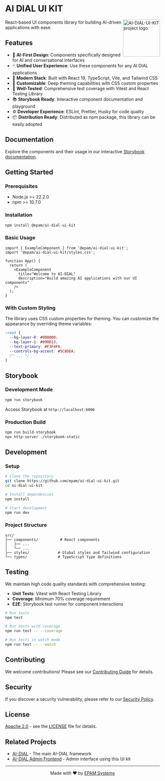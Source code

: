# AI DIAL UI KIT
[<img align="right" width="120" height="120" 
     alt="AI-DIAL-UI-KIT project logo"
     src="https://avatars.githubusercontent.com/u/1589802?s=200&v=4" 
      />](#)
React-based UI components library for building AI-driven applications with ease.
<br/>     

## Features

- :robot: **AI-First Design**: Components specifically designed for AI and conversational interfaces
- :black_joker: **Unified User Experience**: Use these components for any AI DIAL applications 
- :rocket: **Modern Stack**: Built with React 19, TypeScript, Vite, and Tailwind CSS
- :art: **Customizable**: Deep theming capabilities with CSS custom properties
- :test_tube: **Well-Tested**: Comprehensive test coverage with Vitest and React Testing Library
- :books: **Storybook Ready**: Interactive component documentation and playground
- :gear: **Developer Experience**: ESLint, Prettier, Husky for code quality
- :package: **Distribution Ready**: Distributed as npm package, this library can be easily adopted 

## Documentation

Explore the components and their usage in our interactive [Storybook documentation](#storybook).

## Getting Started

### Prerequisites

- Node.js >= 22.2.0
- npm >= 10.7.0

### Installation

```bash
npm install @epam/ai-dial-ui-kit
```

### Basic Usage

```tsx
import { ExampleComponent } from '@epam/ai-dial-ui-kit';
import '@epam/ai-dial-ui-kit/styles.css';

function App() {
  return (
    <ExampleComponent 
      title="Welcome to AI-DIAL" 
      description="Build amazing AI applications with our UI components"
    />
  );
}
```

### With Custom Styling

The library uses CSS custom properties for theming. You can customize the appearance by overriding theme variables:

```css
:root {
  --bg-layer-0: #000000;
  --bg-layer-1: #090D13;
  --text-primary: #F3F4F6;
  --controls-bg-accent: #5C8DEA;
  /* ... */
}
```

## Storybook

### Development Mode
```bash
npm run storybook
```
Access Storybook at `http://localhost:6006`

### Production Build
```bash
npm run build-storybook
npx http-server ./storybook-static
```

## Development

### Setup

```bash
# Clone the repository
git clone https://github.com/epam/ai-dial-ui-kit.git
cd ai-dial-ui-kit

# Install dependencies
npm install

# Start development
npm run dev
```

### Project Structure

```
src/
├── components/          # React components
│   ├── ...
│   └── ...
├── styles/             # Global styles and Tailwind configuration
└── types/              # TypeScript type definitions
```


## Testing

We maintain high code quality standards with comprehensive testing:

- **Unit Tests**: Vitest with React Testing Library
- **Coverage**: Minimum 70% coverage requirement
- **E2E**: Storybook test runner for component interactions

```bash
# Run tests
npm test

# Run tests with coverage
npm run test -- --coverage

# Run tests in watch mode
npm run test -- --watch
```


## Contributing

We welcome contributions! Please see our [Contributing Guide](./CONTRIBUTING.md) for details.

## Security

If you discover a security vulnerability, please refer to our [Security Policy](./SECURITY.md).

## License

[Apache 2.0](./LICENSE) - see the [LICENSE](./LICENSE) file for details.

## Related Projects

- [AI-DIAL](https://github.com/epam/ai-dial) - The main AI-DIAL framework
- [AI-DIAL Admin Frontend](https://github.com/epam/ai-dial-admin-frontend) - Admin interface using this UI kit

---

<p align="center">
  Made with ❤️ by <a href="https://www.epam.com">EPAM Systems</a>
</p>
